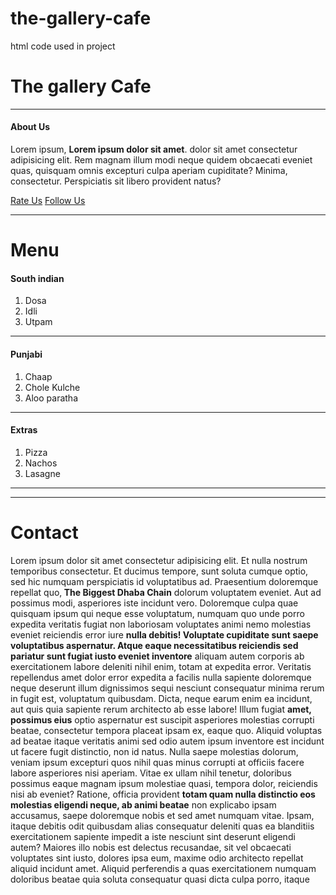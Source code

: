 # the-gallery-cafe
html code used in project
<!DOCTYPE html>
<html lang="en">
<head>
   <meta charset="UTF-8">
   <meta name="viewport" content="width=device-width, initial-scale=1.0">
   <title>The Galllery Cafe</title>
</head>
<body>
   <h1>The gallery Cafe</h1>
   <hr>
    
   <h4>About Us</h4>
   <p>Lorem ipsum, <b>Lorem ipsum dolor sit amet</b>. dolor sit amet consectetur adipisicing elit. Rem magnam illum modi neque quidem obcaecati eveniet quas, quisquam omnis excepturi culpa aperiam cupiditate? Minima, consectetur. Perspiciatis sit libero provident natus?</p>
   <a href="https://www.Rateus.com">Rate Us</a>
   <a href="https://Follow Us.com">Follow Us</a>
   <hr>
   <h1>Menu</h1>
    
   <h4>South indian</h4>
   <ol>
      <li>Dosa</li>
      <li>Idli</li>
      <li>Utpam</li>
   </ol>
   <hr>
  <h4>Punjabi</h4>
  <ol>
   <li>Chaap</li>
   <li>Chole Kulche</li>
   <li>Aloo paratha</li>
  </ol>
  <hr>
  <h4>Extras</h4>
  <ol>
   <li>Pizza</li>
   <li>Nachos</li>
   <li>Lasagne</li>
  </ol>
  <hr>
 
  <hr>
  <h1>Contact</h1>
  <p>Lorem ipsum dolor sit amet consectetur adipisicing elit. Et nulla nostrum temporibus consectetur. Et ducimus tempore, sunt soluta cumque
    optio, sed hic numquam perspiciatis id voluptatibus ad. Praesentium doloremque repellat quo,<b> The Biggest Dhaba Chain</b> 
   dolorum voluptatem eveniet. Aut ad possimus modi, asperiores iste incidunt vero. Doloremque culpa quae quisquam ipsum qui neque esse
    voluptatum, numquam quo unde porro expedita veritatis fugiat non laboriosam voluptates animi nemo molestias eveniet reiciendis
     error iure <b>nulla debitis! Voluptate cupiditate sunt saepe voluptatibus aspernatur. Atque eaque necessitatibus reiciendis sed 
      pariatur sunt fugiat iusto eveniet inventore</b> aliquam autem corporis ab exercitationem labore deleniti nihil enim, totam at
      expedita error. Veritatis repellendus amet dolor error expedita a facilis nulla sapiente doloremque neque deserunt illum 
      dignissimos sequi nesciunt consequatur minima rerum in fugit est, voluptatum quibusdam. Dicta, neque earum enim ea incidunt,
       aut quis quia sapiente rerum architecto ab esse labore! Illum fugiat <b>amet, possimus eius</b> optio aspernatur est suscipit
        asperiores molestias corrupti beatae, consectetur tempora placeat ipsam ex, eaque quo. Aliquid voluptas ad beatae itaque
         veritatis animi sed odio autem ipsum inventore est incidunt ut facere fugit distinctio, non id natus. Nulla saepe molestias 
         dolorum, veniam ipsum excepturi quos nihil quas minus corrupti at officiis facere labore asperiores nisi aperiam. Vitae
          ex ullam nihil tenetur, doloribus possimus eaque magnam ipsum molestiae quasi, tempora dolor, reiciendis nisi ab eveniet? 
          Ratione, officia provident <b>totam quam nulla distinctio eos molestias eligendi neque, ab animi beatae</b> non explicabo ipsam 
          accusamus, saepe doloremque nobis et sed amet numquam vitae. Ipsam, itaque debitis odit quibusdam alias consequatur
           deleniti quas ea blanditiis exercitationem sapiente impedit a iste nesciunt sint deserunt eligendi autem? Maiores 
           illo nobis est delectus recusandae, sit vel obcaecati voluptates sint iusto, dolores ipsa eum, maxime odio architecto 
           repellat aliquid incidunt amet. Aliquid perferendis a quas exercitationem numquam doloribus beatae quia soluta consequatur
            quasi dicta culpa porro, itaque</p>
</body>
</html>
